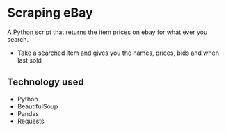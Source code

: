 # Scraping eBay

A Python script that returns the item prices on ebay for what ever you search.

- Take a searched item and gives you the names, prices, bids and when last sold

## Technology used 
- Python
- BeautifulSoup
- Pandas 
- Requests

